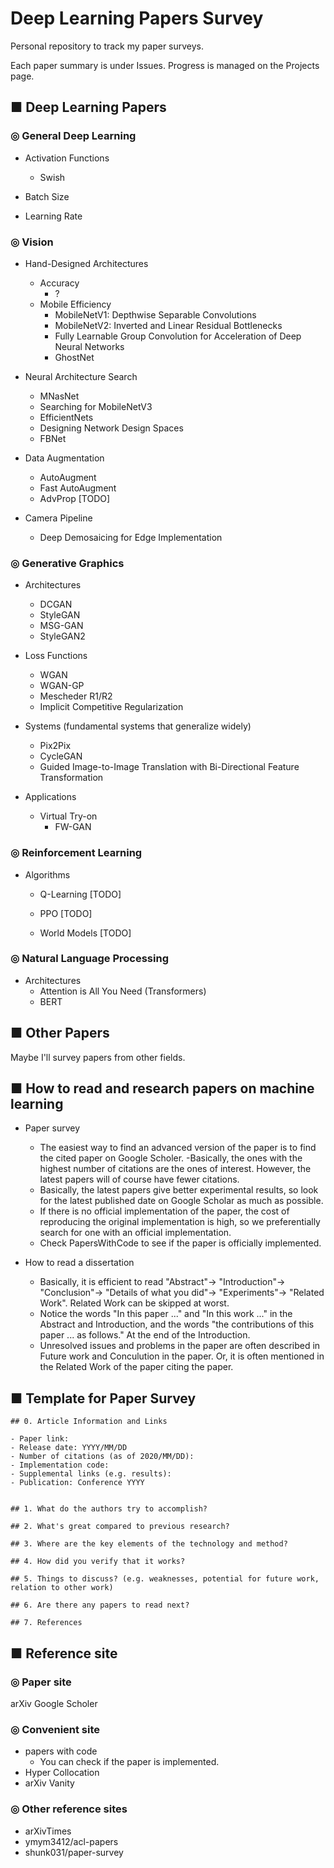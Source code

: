 # Deep Learning Papers Survey
Personal repository to track my paper surveys.

Each paper summary is under Issues. Progress is managed on the Projects page.

## ■ Deep Learning Papers
### ◎ General Deep Learning
- Activation Functions
  - Swish

- Batch Size

- Learning Rate

### ◎ Vision
- Hand-Designed Architectures
  - Accuracy
    - ?
  - Mobile Efficiency
    - MobileNetV1: Depthwise Separable Convolutions
    - MobileNetV2: Inverted and Linear Residual Bottlenecks
    - Fully Learnable Group Convolution for Acceleration of Deep Neural Networks
    - GhostNet

- Neural Architecture Search
  - MNasNet
  - Searching for MobileNetV3
  - EfficientNets
  - Designing Network Design Spaces
  - FBNet
  
- Data Augmentation
  - AutoAugment
  - Fast AutoAugment
  - AdvProp [TODO]
  
- Camera Pipeline
  - Deep Demosaicing for Edge Implementation

### ◎ Generative Graphics
- Architectures
  - DCGAN
  - StyleGAN
  - MSG-GAN
  - StyleGAN2
  
- Loss Functions
  - WGAN
  - WGAN-GP
  - Mescheder R1/R2
  - Implicit Competitive Regularization
  
- Systems (fundamental systems that generalize widely)
  - Pix2Pix
  - CycleGAN
  - Guided Image-to-Image Translation with Bi-Directional Feature Transformation

- Applications
  - Virtual Try-on
    - FW-GAN

### ◎ Reinforcement Learning
- Algorithms
  - Q-Learning [TODO]
  - PPO [TODO]
  
  - World Models [TODO]
  
### ◎ Natural Language Processing
- Architectures
  - Attention is All You Need (Transformers)
  - BERT

## ■ Other Papers
Maybe I'll survey papers from other fields.

## ■ How to read and research papers on machine learning
 - Paper survey
     - The easiest way to find an advanced version of the paper is to find the cited paper on Google Scholer.
     -Basically, the ones with the highest number of citations are the ones of interest. However, the latest papers will of course have fewer citations.
     - Basically, the latest papers give better experimental results, so look for the latest published date on Google Scholar as much as possible.
     - If there is no official implementation of the paper, the cost of reproducing the original implementation is high, so we preferentially search for one with an official implementation.
     - Check PapersWithCode to see if the paper is officially implemented.

- How to read a dissertation
    - Basically, it is efficient to read "Abstract"-> "Introduction"-> "Conclusion"-> "Details of what you did"-> "Experiments"-> "Related Work". Related Work can be skipped at worst.
    - Notice the words "In this paper ..." and "In this work ..." in the Abstract and Introduction, and the words "the contributions of this paper ... as follows." At the end of the Introduction.
    - Unresolved issues and problems in the paper are often described in Future work and Conculution in the paper. Or, it is often mentioned in the Related Work of the paper citing the paper.

## ■ Template for Paper Survey
```
## 0. Article Information and Links

- Paper link: 
- Release date: YYYY/MM/DD
- Number of citations (as of 2020/MM/DD): 
- Implementation code: 
- Supplemental links (e.g. results): 
- Publication: Conference YYYY


## 1. What do the authors try to accomplish?

## 2. What's great compared to previous research?

## 3. Where are the key elements of the technology and method?

## 4. How did you verify that it works?

## 5. Things to discuss? (e.g. weaknesses, potential for future work, relation to other work)

## 6. Are there any papers to read next?

## 7. References

```

## ■ Reference site
### ◎ Paper site
arXiv
Google Scholer
### ◎ Convenient site
- papers with code
    - You can check if the paper is implemented.
- Hyper Collocation
- arXiv Vanity
### ◎ Other reference sites
- arXivTimes
- ymym3412/acl-papers
- shunk031/paper-survey
